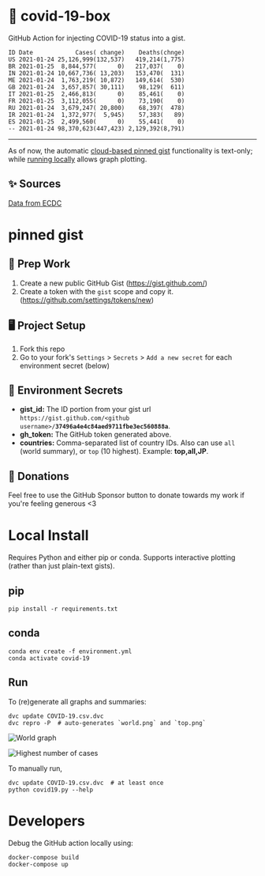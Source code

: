 # 🏥 covid-19-box

GitHub Action for injecting COVID-19 status into a gist.

```
ID Date            Cases( change)    Deaths(chnge)
US 2021-01-24 25,126,999(132,537)   419,214(1,775)
BR 2021-01-25  8,844,577(      0)   217,037(    0)
IN 2021-01-24 10,667,736( 13,203)   153,470(  131)
ME 2021-01-24  1,763,219( 10,872)   149,614(  530)
GB 2021-01-24  3,657,857( 30,111)    98,129(  611)
IT 2021-01-25  2,466,813(      0)    85,461(    0)
FR 2021-01-25  3,112,055(      0)    73,190(    0)
RU 2021-01-24  3,679,247( 20,800)    68,397(  478)
IR 2021-01-24  1,372,977(  5,945)    57,383(   89)
ES 2021-01-25  2,499,560(      0)    55,441(    0)
-- 2021-01-24 98,370,623(447,423) 2,129,392(8,791)
```

---

As of now, the automatic [cloud-based pinned gist](#pinned-gist) functionality is text-only;
while [running locally](#local-install) allows graph plotting.

## ✨ Sources

[Data from ECDC](https://www.ecdc.europa.eu/en/publications-data/download-todays-data-geographic-distribution-covid-19-cases-worldwide)

# pinned gist

## 🎒 Prep Work
1. Create a new public GitHub Gist (https://gist.github.com/)
1. Create a token with the `gist` scope and copy it. (https://github.com/settings/tokens/new)

## 🖥 Project Setup
1. Fork this repo
1. Go to your fork's `Settings` > `Secrets` > `Add a new secret` for each environment secret (below)

## 🤫 Environment Secrets
- **gist_id:** The ID portion from your gist url `https://gist.github.com/<github username>/`**`37496a4e4c84aed9711fbe3ec560888a`**.
- **gh_token:** The GitHub token generated above.
- **countries:** Comma-separated list of country IDs. Also can use `all` (world summary), or `top` (10 highest). Example: **top,all,JP**.

## 💸 Donations

Feel free to use the GitHub Sponsor button to donate towards my work if you're feeling generous <3

# Local Install

Requires Python and either pip or conda. Supports interactive plotting (rather than just plain-text gists).

## pip

```
pip install -r requirements.txt
```

## conda

```
conda env create -f environment.yml
conda activate covid-19
```

## Run

To (re)generate all graphs and summaries:

```
dvc update COVID-19.csv.dvc
dvc repro -P  # auto-generates `world.png` and `top.png`
```

![World graph](world.png)

![Highest number of cases](top.png)

To manually run,

```
dvc update COVID-19.csv.dvc  # at least once
python covid19.py --help
```

# Developers

Debug the GitHub action locally using:

```
docker-compose build
docker-compose up
```

